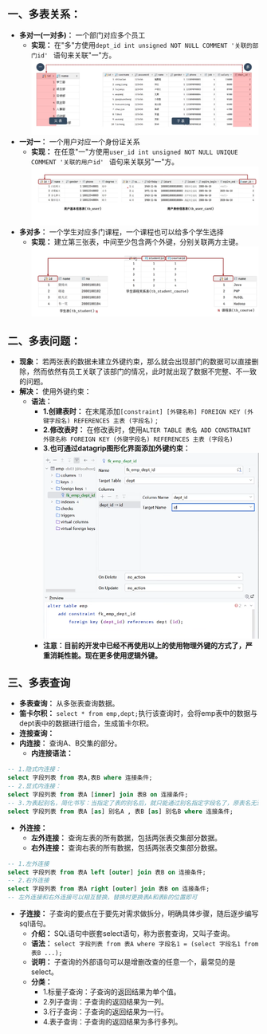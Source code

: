## 一、多表关系：
* **多对一(一对多)：**  一个部门对应多个员工
  * **实现：** 在"多"方使用`dept_id int unsigned NOT NULL COMMENT '关联的部门id' ` 语句来关联"一"方。
  ![1748789370855](image/06.多表查询/1748789370855.png)
* **一对一：** 一个用户对应一个身份证关系
  * **实现：** 在任意"一"方使用`user_id int unsigned NOT NULL UNIQUE COMMENT '关联的用户id' ` 语句来关联另"一"方。 
   ![1748793332214](image/06.多表查询/1748793332214.png)
* **多对多：** 一个学生对应多门课程，一个课程也可以给多个学生选择
  * **实现：** 建立第三张表，中间至少包含两个外键，分别关联两方主键。
   ![1748793439730](image/06.多表查询/1748793439730.png)
## 二、多表问题：
* **现象：** 若两张表的数据未建立外键约束，那么就会出现部门的数据可以直接删除，然而依然有员工关联了该部门的情况，此时就出现了数据不完整、不一致的问题。
* **解决：** 使用外键约束：
  * **语法：**
    * **1.创建表时：** 在末尾添加`[constraint] [外键名称] FOREIGN KEY (外键字段名) REFERENCES 主表 (字段名)` ;
    * **2.修改表时：** 在修改表时，使用`ALTER TABLE 表名 ADD CONSTRAINT 外键名称 FOREIGN KEY (外键字段名) REFERENCES 主表 (字段名)`
    * **3.也可通过datagrip图形化界面添加外键约束：**
     ![1748791031140](image/06.多表查询/1748791031140.png)
    * **注意：目前的开发中已经不再使用以上的使用物理外键的方式了，严重消耗性能。现在更多使用逻辑外键。**
## 三、多表查询
* **多表查询：** 从多张表查询数据。
* **笛卡尔积：** `select * from emp,dept;`执行该查询时，会将emp表中的数据与dept表中的数据进行组合，生成笛卡尔积。
* **连接查询：**
* **内连接：** 查询A、B交集的部分。
  * **内连接语法：** 
```sql
-- 1.隐式内连接：
select 字段列表 from 表A,表B where 连接条件;
-- 2.显式内连接：
select 字段列表 from 表A [inner] join 表B on 连接条件; 
-- 3.为表起别名，简化书写：当指定了表的别名后，就只能通过别名指定字段名了，原表名无法使用。
select 字段列表 from 表A [as] 别名A , 表B [as] 别名B where 连接条件;
```
  * **外连接：** 
    * **左外连接：** 查询左表的所有数据，包括两张表交集部分数据。
    * **右外连接：** 查询右表的所有数据，包括两张表交集部分数据。
```sql
-- 1.左外连接
select 字段列表 from 表A left [outer] join 表B on 连接条件;
-- 2.右外连接
select 字段列表 from 表A right [outer] join 表B on 连接条件;
-- 左外连接和右外连接可以相互替换，替换时更换表A和表B的位置即可
```
* **子连接：** 子查询的要点在于要先对需求做拆分，明确具体步骤，随后逐步编写sql语句。
  * **介绍：** SQL语句中嵌套select语句，称为嵌套查询，又叫子查询。
  * **语法：** `select 字段列表 from 表A where 字段名1 = (select 字段名1 from 表B ...);`
  * **说明：** 子查询的外部语句可以是增删改查的任意一个，最常见的是select。
  * **分类：**
    * 1.标量子查询：子查询的返回结果为单个值。
    * 2.列子查询：子查询的返回结果为一列。
    * 3.行子查询：子查询的返回结果为一行。
    * 4.表子查询：子查询的返回结果为多行多列。 
